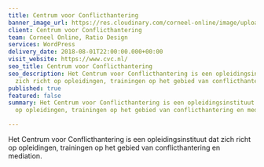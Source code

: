 ```yaml
---
title: Centrum voor Conflicthantering
banner_image_url: https://res.cloudinary.com/corneel-online/image/upload/v1602859240/corneel/cvc_jhtyzc.jpg
client: Centrum voor Conflicthantering
team: Corneel Online, Ratio Design
services: WordPress
delivery_date: 2018-08-01T22:00:00.000+00:00
visit_website: https://www.cvc.nl/
seo_title: Centrum voor Conflicthantering
seo_description: Het Centrum voor Conflicthantering is een opleidingsinstituut dat
  zich richt op opleidingen, trainingen op het gebied van conflicthantering en mediation.
published: true
featured: false
summary: Het Centrum voor Conflicthantering is een opleidingsinstituut dat zich richt
  op opleidingen, trainingen op het gebied van conflicthantering en mediation.

---
```

Het Centrum voor Conflicthantering is een opleidingsinstituut dat zich richt op opleidingen, trainingen op het gebied van conflicthantering en mediation.
